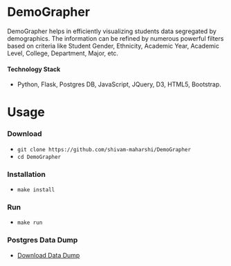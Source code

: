 # DemoGrapher
DemoGrapher helps in efficiently visualizing students data segregated by demographics. The information can be refined by numerous powerful filters based on criteria like Student Gender, Ethnicity, Academic Year, Academic Level, College, Department, Major, etc.

#### Technology Stack
* Python, Flask, Postgres DB, JavaScript, JQuery, D3, HTML5, Bootstrap.

# Usage

### Download
* `git clone https://github.com/shivam-maharshi/DemoGrapher`<br>
* `cd DemoGrapher`

### Installation
* `make install`

### Run
* `make run`

### Postgres Data Dump
* [Download Data Dump](https://drive.google.com/open?id=0BxWBnne3rp_vSnU0Wm5NQXV1Z28)
